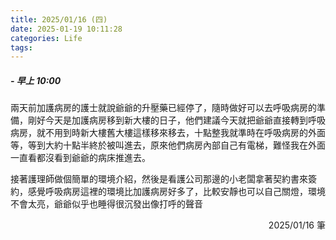 ```yaml
---
title: 2025/01/16 (四)
date: 2025-01-19 10:11:28
categories: Life
tags:
---
```


##### - 早上 10:00

兩天前加護病房的護士就說爺爺的升壓藥已經停了，隨時做好可以去呼吸病房的準備，剛好今天是加護病房移到新大樓的日子，他們建議今天就把爺爺直接轉到呼吸病房，就不用到時新大樓舊大樓這樣移來移去，十點整我就準時在呼吸病房的外面等，等到大約十點半終於被叫進去，原來他們病房內部自己有電梯，難怪我在外面一直看都沒看到爺爺的病床推進去。

接著護理師做個簡單的環境介紹，然後是看護公司那邊的小老闆拿著契約書來簽約，感覺呼吸病房這裡的環境比加護病房好多了，比較安靜也可以自己關燈，環境不會太亮，爺爺似乎也睡得很沉發出像打呼的聲音

<div style="text-align: right">2025/01/16 筆</div>
